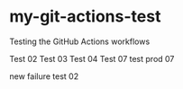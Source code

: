 # my-git-actions-test

Testing the GitHub Actions workflows

Test 02
Test 03
Test 04
Test 07
test prod 07

new
failure test 02
